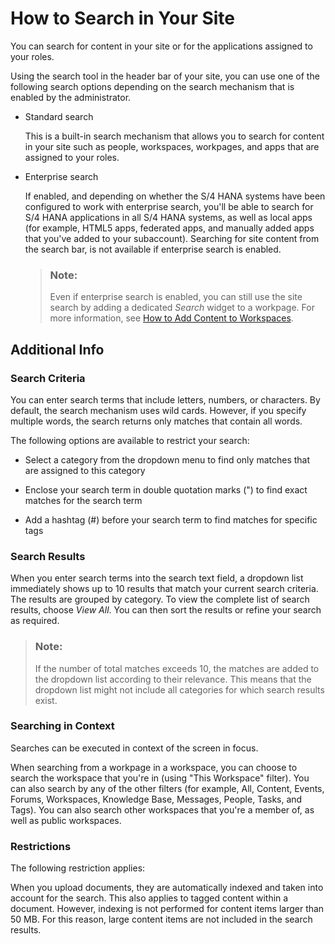 <!-- loioa3a83b4013a74d3d9977afdd939e5486 -->

# How to Search in Your Site

You can search for content in your site or for the applications assigned to your roles.

Using the search tool in the header bar of your site, you can use one of the following search options depending on the search mechanism that is enabled by the administrator.

-   Standard search

    This is a built-in search mechanism that allows you to search for content in your site such as people, workspaces, workpages, and apps that are assigned to your roles.

-   Enterprise search

    If enabled, and depending on whether the S/4 HANA systems have been configured to work with enterprise search, you'll be able to search for S/4 HANA applications in all S/4 HANA systems, as well as local apps \(for example, HTML5 apps, federated apps, and manually added apps that you've added to your subaccount\). Searching for site content from the search bar, is not available if enterprise search is enabled.

    > ### Note:  
    > Even if enterprise search is enabled, you can still use the site search by adding a dedicated *Search* widget to a workpage. For more information, see [How to Add Content to Workspaces](how-to-add-content-to-workspaces-19bf8aa.md).




<a name="loioa3a83b4013a74d3d9977afdd939e5486__section_l5g_zcw_3sb"/>

## Additional Info



### Search Criteria

You can enter search terms that include letters, numbers, or characters. By default, the search mechanism uses wild cards. However, if you specify multiple words, the search returns only matches that contain all words.

The following options are available to restrict your search:

-   Select a category from the dropdown menu to find only matches that are assigned to this category

-   Enclose your search term in double quotation marks \("\) to find exact matches for the search term

-   Add a hashtag \(\#\) before your search term to find matches for specific tags



### Search Results

When you enter search terms into the search text field, a dropdown list immediately shows up to 10 results that match your current search criteria. The results are grouped by category. To view the complete list of search results, choose *View All*. You can then sort the results or refine your search as required.

> ### Note:  
> If the number of total matches exceeds 10, the matches are added to the dropdown list according to their relevance. This means that the dropdown list might not include all categories for which search results exist.



### Searching in Context

Searches can be executed in context of the screen in focus.

When searching from a workpage in a workspace, you can choose to search the workspace that you're in \(using "This Workspace" filter\). You can also search by any of the other filters \(for example, All, Content, Events, Forums, Workspaces, Knowledge Base, Messages, People, Tasks, and Tags\). You can also search other workspaces that you're a member of, as well as public workspaces.



### Restrictions

The following restriction applies:

When you upload documents, they are automatically indexed and taken into account for the search. This also applies to tagged content within a document. However, indexing is not performed for content items larger than 50 MB. For this reason, large content items are not included in the search results.

